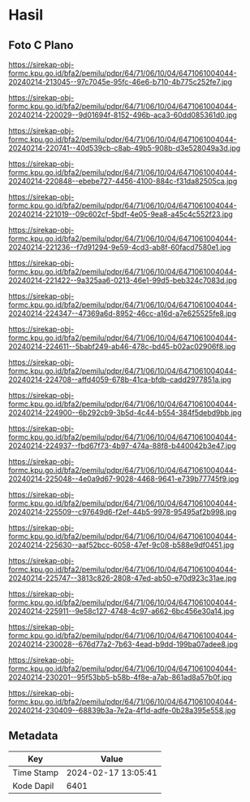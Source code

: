 # Hasil

## Foto C Plano

https://sirekap-obj-formc.kpu.go.id/bfa2/pemilu/pdpr/64/71/06/10/04/6471061004044-20240214-213045--97c7045e-95fc-46e6-b710-4b775c252fe7.jpg

https://sirekap-obj-formc.kpu.go.id/bfa2/pemilu/pdpr/64/71/06/10/04/6471061004044-20240214-220029--9d01694f-8152-496b-aca3-60dd085361d0.jpg

https://sirekap-obj-formc.kpu.go.id/bfa2/pemilu/pdpr/64/71/06/10/04/6471061004044-20240214-220741--40d539cb-c8ab-49b5-908b-d3e528049a3d.jpg

https://sirekap-obj-formc.kpu.go.id/bfa2/pemilu/pdpr/64/71/06/10/04/6471061004044-20240214-220848--ebebe727-4456-4100-884c-f31da82505ca.jpg

https://sirekap-obj-formc.kpu.go.id/bfa2/pemilu/pdpr/64/71/06/10/04/6471061004044-20240214-221019--09c602cf-5bdf-4e05-9ea8-a45c4c552f23.jpg

https://sirekap-obj-formc.kpu.go.id/bfa2/pemilu/pdpr/64/71/06/10/04/6471061004044-20240214-221236--f7d91294-9e59-4cd3-ab8f-60facd7580e1.jpg

https://sirekap-obj-formc.kpu.go.id/bfa2/pemilu/pdpr/64/71/06/10/04/6471061004044-20240214-221422--9a325aa6-0213-46e1-99d5-beb324c7083d.jpg

https://sirekap-obj-formc.kpu.go.id/bfa2/pemilu/pdpr/64/71/06/10/04/6471061004044-20240214-224347--47369a6d-8952-46cc-a16d-a7e625525fe8.jpg

https://sirekap-obj-formc.kpu.go.id/bfa2/pemilu/pdpr/64/71/06/10/04/6471061004044-20240214-224611--5babf249-ab46-478c-bd45-b02ac02906f8.jpg

https://sirekap-obj-formc.kpu.go.id/bfa2/pemilu/pdpr/64/71/06/10/04/6471061004044-20240214-224708--affd4059-678b-41ca-bfdb-cadd2977851a.jpg

https://sirekap-obj-formc.kpu.go.id/bfa2/pemilu/pdpr/64/71/06/10/04/6471061004044-20240214-224900--6b292cb9-3b5d-4c44-b554-384f5debd9bb.jpg

https://sirekap-obj-formc.kpu.go.id/bfa2/pemilu/pdpr/64/71/06/10/04/6471061004044-20240214-224937--fbd67f73-4b97-474a-88f8-b440042b3e47.jpg

https://sirekap-obj-formc.kpu.go.id/bfa2/pemilu/pdpr/64/71/06/10/04/6471061004044-20240214-225048--4e0a9d67-9028-4468-9641-e739b77745f9.jpg

https://sirekap-obj-formc.kpu.go.id/bfa2/pemilu/pdpr/64/71/06/10/04/6471061004044-20240214-225509--c97649d6-f2ef-44b5-9978-95495af2b998.jpg

https://sirekap-obj-formc.kpu.go.id/bfa2/pemilu/pdpr/64/71/06/10/04/6471061004044-20240214-225630--aaf52bcc-6058-47ef-9c08-b588e9df0451.jpg

https://sirekap-obj-formc.kpu.go.id/bfa2/pemilu/pdpr/64/71/06/10/04/6471061004044-20240214-225747--3813c826-2808-47ed-ab50-e70d923c31ae.jpg

https://sirekap-obj-formc.kpu.go.id/bfa2/pemilu/pdpr/64/71/06/10/04/6471061004044-20240214-225911--9e58c127-4748-4c97-a662-6bc456e30a14.jpg

https://sirekap-obj-formc.kpu.go.id/bfa2/pemilu/pdpr/64/71/06/10/04/6471061004044-20240214-230028--676d77a2-7b63-4ead-b9dd-199ba07adee8.jpg

https://sirekap-obj-formc.kpu.go.id/bfa2/pemilu/pdpr/64/71/06/10/04/6471061004044-20240214-230201--95f53bb5-b58b-4f8e-a7ab-861ad8a57b0f.jpg

https://sirekap-obj-formc.kpu.go.id/bfa2/pemilu/pdpr/64/71/06/10/04/6471061004044-20240214-230409--68839b3a-7e2a-4f1d-adfe-0b28a395e558.jpg


## Metadata

| Key        | Value               |
| ---------- | ------------------- |
| Time Stamp | 2024-02-17 13:05:41 |
| Kode Dapil | 6401                |



